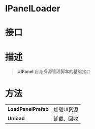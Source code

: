 # IPanelLoader

# 接口

# 描述

> **UIPanel** 自身资源管理脚本的基础接口

# 方法

|                     |            |
| ------------------- | ---------- |
| **LoadPanelPrefab** | 加载UI资源 |
| **Unload**          | 卸载、回收 |


